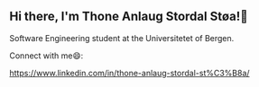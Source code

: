 ## Hi there, I'm Thone Anlaug Stordal Støa!👋
Software Engineering student at the Universitetet of Bergen.

Connect with me😄:

https://www.linkedin.com/in/thone-anlaug-stordal-st%C3%B8a/



<!--
**ThoneA/ThoneA** is a ✨ _special_ ✨ repository because its `README.md` (this file) appears on your GitHub profile.

Here are some ideas to get you started:

- 🔭 I’m currently working on ...
- 🌱 I’m currently learning ...
- 👯 I’m looking to collaborate on ...
- 🤔 I’m looking for help with ...
- 💬 Ask me about ...
- 📫 How to reach me: ...
- 😄 Pronouns: ...
- ⚡ Fun fact: ...
-->
